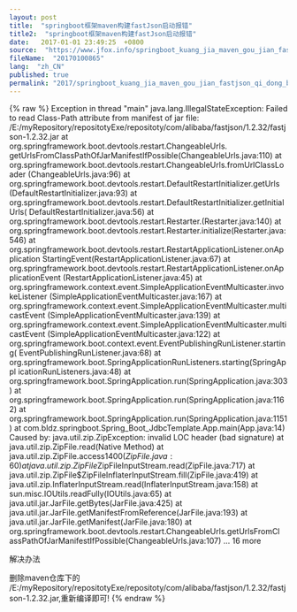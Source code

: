 ```yaml
---
layout: post
title:  "springboot框架maven构建fastJson启动报错"
title2:  "springboot框架maven构建fastJson启动报错"
date:   2017-01-01 23:49:25  +0800
source:  "https://www.jfox.info/springboot_kuang_jia_maven_gou_jian_fastjson_qi_dong_bao_cuo.html"
fileName:  "20170100865"
lang:  "zh_CN"
published: true
permalink: "2017/springboot_kuang_jia_maven_gou_jian_fastjson_qi_dong_bao_cuo.html"
---
```

{% raw %}
Exception in thread "main" java.lang.IllegalStateException: Failed to read Class-Path 
    attribute from manifest of jar file:
    /E:/myRepository/repositotyExe/repositoty/com/alibaba/fastjson/1.2.32/fastjson-1.2.32.jar
    at org.springframework.boot.devtools.restart.ChangeableUrls.
    getUrlsFromClassPathOfJarManifestIfPossible(ChangeableUrls.java:110)
    at org.springframework.boot.devtools.restart.ChangeableUrls.fromUrlClassLoader
    (ChangeableUrls.java:96)
    at org.springframework.boot.devtools.restart.DefaultRestartInitializer.getUrls
    (DefaultRestartInitializer.java:93)
    at org.springframework.boot.devtools.restart.DefaultRestartInitializer.getInitialUrls(
    DefaultRestartInitializer.java:56)
    at org.springframework.boot.devtools.restart.Restarter.<init>(Restarter.java:140)
    at org.springframework.boot.devtools.restart.Restarter.initialize(Restarter.java:546)
    at org.springframework.boot.devtools.restart.RestartApplicationListener.onApplication
    StartingEvent(RestartApplicationListener.java:67)
    at org.springframework.boot.devtools.restart.RestartApplicationListener.onApplicationEvent
    (RestartApplicationListener.java:45)
    at org.springframework.context.event.SimpleApplicationEventMulticaster.invokeListener
    (SimpleApplicationEventMulticaster.java:167)
    at org.springframework.context.event.SimpleApplicationEventMulticaster.multicastEvent
    (SimpleApplicationEventMulticaster.java:139)
    at org.springframework.context.event.SimpleApplicationEventMulticaster.multicastEvent
    (SimpleApplicationEventMulticaster.java:122)
    at org.springframework.boot.context.event.EventPublishingRunListener.starting(
    EventPublishingRunListener.java:68)
    at org.springframework.boot.SpringApplicationRunListeners.starting(SpringAppl
    icationRunListeners.java:48)
    at org.springframework.boot.SpringApplication.run(SpringApplication.java:303)
    at org.springframework.boot.SpringApplication.run(SpringApplication.java:1162)
    at org.springframework.boot.SpringApplication.run(SpringApplication.java:1151)
    at com.bldz.springboot.Spring_Boot_JdbcTemplate.App.main(App.java:14)
    Caused by: java.util.zip.ZipException: invalid LOC header (bad signature)
    	at java.util.zip.ZipFile.read(Native Method)
    	at java.util.zip.ZipFile.access$1400(ZipFile.java:60)
    	at java.util.zip.ZipFile$ZipFileInputStream.read(ZipFile.java:717)
    	at java.util.zip.ZipFile$ZipFileInflaterInputStream.fill(ZipFile.java:419)
    	at java.util.zip.InflaterInputStream.read(InflaterInputStream.java:158)
    	at sun.misc.IOUtils.readFully(IOUtils.java:65)
    	at java.util.jar.JarFile.getBytes(JarFile.java:425)
    	at java.util.jar.JarFile.getManifestFromReference(JarFile.java:193)
    	at java.util.jar.JarFile.getManifest(JarFile.java:180)
    	at org.springframework.boot.devtools.restart.ChangeableUrls.getUrlsFromCl
    assPathOfJarManifestIfPossible(ChangeableUrls.java:107)
    	... 16 more

 解决办法 

 删除maven仓库下的 /E:/myRepository/repositotyExe/repositoty/com/alibaba/fastjson/1.2.32/fastjson-1.2.32.jar,重新编译即可!
{% endraw %}